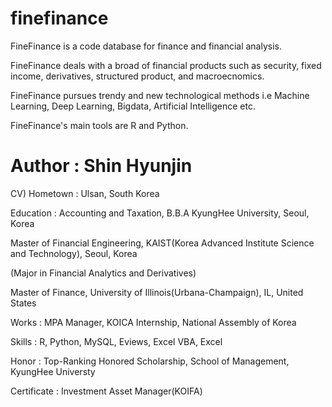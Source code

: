 # finefinance

FineFinance is a code database for finance and financial analysis.

FineFinance deals with a broad of financial products such as security, fixed income, derivatives, structured product, and macroecnomics.

FineFinance pursues trendy and new technological methods i.e Machine Learning, Deep Learning, Bigdata, Artificial Intelligence etc.

FineFinance's main tools are R and Python.

# Author : Shin Hyunjin

CV)
Hometown : Ulsan, South Korea

Education : 
Accounting and Taxation, B.B.A KyungHee University, Seoul, Korea

Master of Financial Engineering, KAIST(Korea Advanced Institute Science and Technology), Seoul, Korea

(Major in Financial Analytics and Derivatives)

Master of Finance, University of Illinois(Urbana-Champaign), IL, United States

Works : 
MPA Manager, KOICA
Internship, National Assembly of Korea

Skills : R, Python, MySQL, Eviews, Excel VBA, Excel

Honor : Top-Ranking Honored Scholarship, School of Management, KyungHee Universty

Certificate : Investment Asset Manager(KOIFA)
